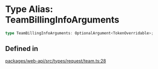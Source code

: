 # Type Alias: TeamBillingInfoArguments

```ts
type TeamBillingInfoArguments: OptionalArgument<TokenOverridable>;
```

## Defined in

[packages/web-api/src/types/request/team.ts:28](https://github.com/slackapi/node-slack-sdk/blob/main/packages/web-api/src/types/request/team.ts#L28)
